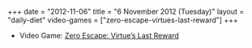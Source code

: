 +++
date = "2012-11-06"
title = "6 November 2012 (Tuesday)"
layout = "daily-diet"
video-games = ["zero-escape-virtues-last-reward"]
+++

<ul>
<li class="entry Video Game">Video Game: <a href="/video-games/zero-escape-virtues-last-reward">Zero Escape: Virtue’s Last Reward</a></li>
</ul>